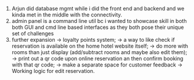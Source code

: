1. Arjun did database mgmt while i did the front end and backend and we kinda met in the middle with the connectivity.
2. admin panel is a command line util bc i wanted to showcase skill in both both GUI and cmd line based interfaces as they both pose their unique set of challenges
3. further expansion -> loyalty points system; 
                     -> a way to like check if reservation is available on the home hotel website itself; 
                     -> do more with rooms than just display (add/subtract rooms and maybe also edit them);
                     -> print out a qr code upon online reservation an then confirm booking with that qr code;
                     -> make a separate space for customer feedback
                     -> Working logic for edit reservation.
